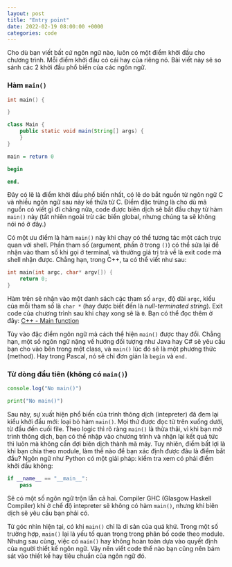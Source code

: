```yaml
---
layout: post
title: "Entry point"
date: 2022-02-19 08:00:00 +0000
categories: code
---
```


Cho dù bạn viết bất cứ ngôn ngữ nào, luôn có một điểm khởi đầu cho chương
trình. Mỗi điểm khởi đầu có cái hay của riêng nó. Bài viết này sẽ so sánh
các 2 khởi đầu phổ biến của các ngôn ngữ.

### Hàm `main()`

```cpp
int main() {

}
```

```java
class Main {
    public static void main(String[] args) {
    }
}
```

```haskell
main = return 0
```

```pascal
begin

end.
```

Đây có lẽ là điểm khởi đầu phổ biến nhất, có lẽ do bắt nguồn từ ngôn ngữ C
và nhiều ngôn ngữ sau này kế thừa từ C. Điểm đặc trừng là cho dù mã nguồn có
viết gì đi chăng nữa, code được biên dịch sẽ bắt đầu chạy từ hàm `main()` này
(tất nhiên ngoài trừ các biến global, nhưng chúng ta sẽ không nói nó ở đây.)

Có một ưu điểm là hàm `main()` này khi chạy có thể tương tác một cách trực quan
với shell. Phần tham số (argument, phần ở trong `()`) có thể sửa lại để nhận vào
tham số khi gọi ở terminal, và thường giá trị trả về là exit code mà shell nhận
được. Chẳng hạn, trong C++, ta có thể viết như sau:

```cpp
int main(int argc, char* argv[]) {
    return 0;
}
```

Hàm trên sẽ nhận vào một danh sách các tham số `argv`, độ dài `argc`, kiểu của
mỗi tham số là `char *` (hay được biết đến là _null-terminated string_). Exit
code của chương trình sau khi chạy xong sẽ là `0`. Bạn có thể đọc thêm ở đây:
[C++ - Main function](https://en.cppreference.com/w/cpp/language/main_function)

Tùy vào đặc điểm ngôn ngữ mà cách thể hiện `main()` được thay đổi. Chẳng hạn,
một số ngôn ngữ nặng về hướng đối tượng như Java hay C# sẽ yêu cầu bạn cho vào
bên trong một class, và `main()` lúc đó sẽ là một phương thức (method). Hay
trong Pascal, nó sẽ chỉ đơn giản là `begin` và `end.`


### Từ dòng đầu tiên (không có `main()`)

```js
console.log("No main()")
```

```py
print("No main()")
```

Sau này, sự xuất hiện phổ biến của trình thông dịch (intepreter) đã đem lại
kiểu khởi đầu mới: loại bỏ hàm `main()`. Mọi thứ được đọc từ trên xuống dưới,
từ đầu đến cuối file. Theo logic thì rõ ràng `main()` là thừa thãi, vì khi
bạn mở trình thông dịch, bạn có thể nhập vào chương trình và nhận lại kết quả
tức thì luôn mà không cần đợi biên dịch thành mã máy. Tuy nhiên, điểm bất lợi
là khi bạn chia theo module, làm thế nào để bạn xác định được đâu là điểm bắt
đầu? Ngôn ngữ như Python có một giải pháp: kiểm tra xem có phải điểm khởi đầu
không:

```py
if __name__ == "__main__":
    pass
```

Sẽ có một số ngôn ngữ trộn lẫn cả hai. Compiler GHC (Glasgow Haskell Compiler)
khi ở chế độ intepreter sẽ không có hàm `main()`, nhưng khi biên dịch sẽ yêu
cầu bạn phải có.

Từ góc nhìn hiện tại, có khi `main()` chỉ là di sản của quá khứ. Trong một số
trường hợp, `main()` lại là yếu tố quan trọng trong phân bố code theo module.
Nhưng sau cùng, việc có `main()` hay không hoàn toàn dựa vào quyết định của
người thiết kế ngôn ngữ. Vậy nên viết code thế nào bạn cũng nên bám sát vào
thiết kế hay tiêu chuẩn của ngôn ngữ đó.